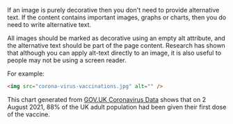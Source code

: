 If an image is purely decorative then you don't need to provide alternative text. If the content contains important images, graphs or charts, then you do need to write alternative text.

All images should be marked as decorative using an empty alt attribute, and the alternative text should be part of the page content. Research has shown that although you can apply alt-text directly to an image, it is also useful to people may not be using a screen reader.

For example:
```html
<img src="corona-virus-vaccinations.jpg" alt="" />
```
This chart generated from <a id="testlink" href="https://coronavirus.data.gov.uk/">GOV.UK Coronavirus Data</a> shows that on 2 August 2021, 88% of the UK adult population had been given their first dose of the vaccine.